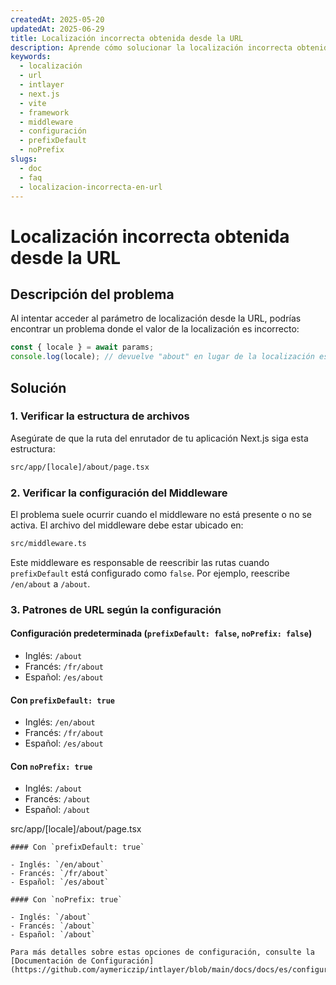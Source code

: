 ```yaml
---
createdAt: 2025-05-20
updatedAt: 2025-06-29
title: Localización incorrecta obtenida desde la URL
description: Aprende cómo solucionar la localización incorrecta obtenida desde la URL.
keywords:
  - localización
  - url
  - intlayer
  - next.js
  - vite
  - framework
  - middleware
  - configuración
  - prefixDefault
  - noPrefix
slugs:
  - doc
  - faq
  - localizacion-incorrecta-en-url
---
```


# Localización incorrecta obtenida desde la URL

## Descripción del problema

Al intentar acceder al parámetro de localización desde la URL, podrías encontrar un problema donde el valor de la localización es incorrecto:

```js
const { locale } = await params;
console.log(locale); // devuelve "about" en lugar de la localización esperada
```

## Solución

### 1. Verificar la estructura de archivos

Asegúrate de que la ruta del enrutador de tu aplicación Next.js siga esta estructura:

```bash
src/app/[locale]/about/page.tsx
```

### 2. Verificar la configuración del Middleware

El problema suele ocurrir cuando el middleware no está presente o no se activa. El archivo del middleware debe estar ubicado en:

```bash
src/middleware.ts
```

Este middleware es responsable de reescribir las rutas cuando `prefixDefault` está configurado como `false`. Por ejemplo, reescribe `/en/about` a `/about`.

### 3. Patrones de URL según la configuración

#### Configuración predeterminada (`prefixDefault: false`, `noPrefix: false`)

- Inglés: `/about`
- Francés: `/fr/about`
- Español: `/es/about`

#### Con `prefixDefault: true`

- Inglés: `/en/about`
- Francés: `/fr/about`
- Español: `/es/about`

#### Con `noPrefix: true`

- Inglés: `/about`
- Francés: `/about`
- Español: `/about`

src/app/[locale]/about/page.tsx

```
#### Con `prefixDefault: true`

- Inglés: `/en/about`
- Francés: `/fr/about`
- Español: `/es/about`

#### Con `noPrefix: true`

- Inglés: `/about`
- Francés: `/about`
- Español: `/about`

Para más detalles sobre estas opciones de configuración, consulte la [Documentación de Configuración](https://github.com/aymericzip/intlayer/blob/main/docs/docs/es/configuration.md).
```
